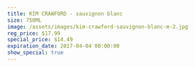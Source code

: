 ```yaml
---
title: KIM CRAWFORD - sauvignon blanc
size: 750ML
image: /assets/images/kim-crawford-sauvignon-blanc-m-2.jpg
reg_price: $17.99
special_price: $14.49
expiration_date: 2017-04-04 00:00:00
show_special: true
---
```



